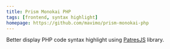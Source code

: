 ```yaml
---
title: Prism Monokai PHP
tags: [frontend, syntax highlight]
homepage: https://github.com/mavimo/prism-monokai-php
---
```

Better display PHP code syntax highlight using [PatresJS](http://patresjs.com) library.
